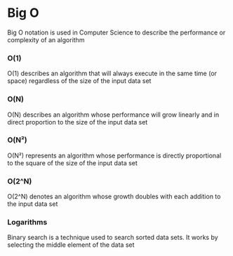# Big O
Big O notation is used in Computer Science to describe the performance or complexity of an algorithm

### O(1)
O(1) describes an algorithm that will always execute in the same time (or space) regardless of the size of the input data set
### O(N)
O(N) describes an algorithm whose performance will grow linearly and in direct proportion to the size of the input data set
### O(N²)
O(N²) represents an algorithm whose performance is directly proportional to the square of the size of the input data set

### O(2^N)
O(2^N) denotes an algorithm whose growth doubles with each addition to the input data set

### Logarithms
Binary search is a technique used to search sorted data sets. It works by selecting the middle element of the data set